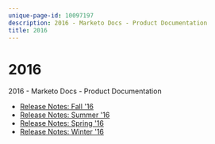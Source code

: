 ```yaml
---
unique-page-id: 10097197
description: 2016 - Marketo Docs - Product Documentation
title: 2016
---
```


# 2016

2016 - Marketo Docs - Product Documentation

* [Release Notes: Fall '16](2016/release-notes-fall-'16.md)
* [Release Notes: Summer '16](2016/release-notes-summer-'16.md)
* [Release Notes: Spring '16](2016/release-notes-spring-'16.md)
* [Release Notes: Winter '16](2016/release-notes-winter-'16.md)

